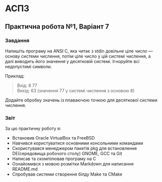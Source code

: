 # АСПЗ

## Практична робота №1, Варіант 7

### Завдання

Напишіть програму на ANSI C, яка читає з stdin довільне ціле число — основу системи числення, потім ціле число у цій системі числення, а далі виводить його значення у десятковій системі. Ігноруйте всі недопустимі символи.

Приклад:
>Вхід: 8 77  
Вихід:  63 (значення 77 у системі числення з основою 8)

Додайте обробку значень із плаваючою точкою для десяткової системи числення.

### Звіт

За цю практичну роботу я:
- Встановив Oracle VirtualBox та FreeBSD
- Навчився користуватися основними консольними командами
- Скористувався менеджером пакетів pkg для встановлення DE(середовища робочого столу) GNOME, GCC та Git
- Написав та скомпілював програму на C
- Ознайомився з мовою розмітки Markdown для написання README.md
- Спробував системи створення білду Make та CMake
